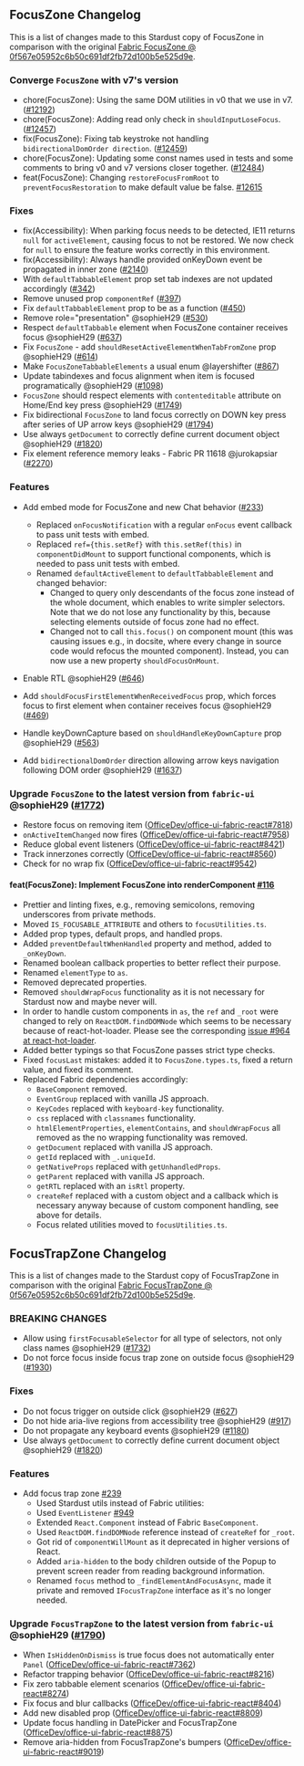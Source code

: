## FocusZone Changelog

This is a list of changes made to this Stardust copy of FocusZone in comparison with the original [Fabric FocusZone @ 0f567e05952c6b50c691df2fb72d100b5e525d9e](https://github.com/OfficeDev/office-ui-fabric-react/blob/0f567e05952c6b50c691df2fb72d100b5e525d9e/packages/office-ui-fabric-react/src/components/FocusZone/FocusZone.tsx).

### Converge `FocusZone` with v7's version
- chore(FocusZone): Using the same DOM utilities in v0 that we use in v7. ([#12192](https://github.com/OfficeDev/office-ui-fabric-react/pull/12192))
- chore(FocusZone): Adding read only check in `shouldInputLoseFocus`. ([#12457](https://github.com/microsoft/fluentui/pull/12457))
- fix(FocusZone): Fixing tab keystroke not handling `bidirectionalDomOrder direction`. ([#12459](https://github.com/microsoft/fluentui/pull/12459))
- chore(FocusZone): Updating some const names used in tests and some comments to bring v0 and v7 versions closer together. ([#12484](https://github.com/microsoft/fluentui/pull/12484))
- feat(FocusZone): Changing `restoreFocusFromRoot` to `preventFocusRestoration` to make default value be false. [#12615](https://github.com/microsoft/fluentui/pull/12615)

### Fixes
- fix(Accessibility): When parking focus needs to be detected, IE11 returns `null` for `activeElement`, causing focus to not be restored. We now check for `null` to ensure the feature works correctly in this environment.
- fix(Accessibility): Always handle provided onKeyDown event be propagated in inner zone ([#2140](https://github.com/microsoft/fluent-ui-react/pull/2140/files))
- With `defaultTabbableElement` prop set tab indexes are not updated accordingly ([#342](https://github.com/stardust-ui/react/pull/342))
- Remove unused prop `componentRef` ([#397](https://github.com/stardust-ui/react/pull/397))
- Fix `defaultTabbableElement` prop to be as a function ([#450](https://github.com/stardust-ui/react/pull/450))
- Remove role="presentation" @sophieH29 ([#530](https://github.com/stardust-ui/react/pull/530))
- Respect `defaultTabbable` element when FocusZone container receives focus @sophieH29 ([#637](https://github.com/stardust-ui/react/pull/637))
- Fix `FocusZone` - add `shouldResetActiveElementWhenTabFromZone` prop @sophieH29 ([#614](https://github.com/stardust-ui/react/pull/614))
- Make `FocusZoneTabbableElements` a usual enum @layershifter ([#867](https://github.com/stardust-ui/react/pull/867))
- Update tabindexes and focus alignment when item is focused programatically @sophieH29 ([#1098](https://github.com/stardust-ui/react/pull/1098))
- `FocusZone` should respect elements with `contenteditable` attribute on Home/End key press @sophieH29 ([#1749](https://github.com/stardust-ui/react/pull/1749))
- Fix bidirectional `FocusZone` to land focus correctly on DOWN key press after series of UP arrow keys @sophieH29 ([#1794](https://github.com/stardust-ui/react/pull/1794))
- Use always `getDocument` to correctly define current document object @sophieH29 ([#1820](https://github.com/stardust-ui/react/pull/1820))
- Fix element reference memory leaks - Fabric PR 11618 @jurokapsiar ([#2270](https://github.com/microsoft/fluent-ui-react/pull/2270))

### Features
- Add embed mode for FocusZone and new Chat behavior ([#233](https://github.com/stardust-ui/react/pull/233))
    - Replaced `onFocusNotification` with a regular `onFocus` event callback to pass unit tests with embed.
    - Replaced `ref={this.setRef}` with `this.setRef(this)` in `componentDidMount` to support functional components, which is needed to pass unit tests with embed.
    - Renamed `defaultActiveElement` to `defaultTabbableElement` and changed behavior:
        - Changed to query only descendants of the focus zone instead of the whole document, which enables to write simpler selectors. Note that we do not lose any functionality by this, because selecting elements outside of focus zone had no effect.
        - Changed not to call `this.focus()` on component mount (this was causing issues e.g., in docsite, where every change in source code would refocus the mounted component). Instead, you can now use a new property `shouldFocusOnMount`.
- Enable RTL @sophieH29 ([#646](https://github.com/stardust-ui/react/pull/646))

- Add `shouldFocusFirstElementWhenReceivedFocus` prop, which forces focus to first element when container receives focus @sophieH29 ([#469](https://github.com/stardust-ui/react/pull/469))
- Handle keyDownCapture based on `shouldHandleKeyDownCapture` prop @sophieH29 ([#563](https://github.com/stardust-ui/react/pull/563))
- Add `bidirectionalDomOrder` direction allowing arrow keys navigation following DOM order @sophieH29 ([#1637](https://github.com/stardust-ui/react/pull/1647))

### Upgrade `FocusZone` to the latest version from `fabric-ui` @sophieH29 ([#1772](https://github.com/stardust-ui/react/pull/1772))
- Restore focus on removing item ([OfficeDev/office-ui-fabric-react#7818](https://github.com/OfficeDev/office-ui-fabric-react/pull/7818))
- `onActiveItemChanged` now fires ([OfficeDev/office-ui-fabric-react#7958](https://github.com/OfficeDev/office-ui-fabric-react/pull/7958))
- Reduce global event listeners ([OfficeDev/office-ui-fabric-react#8421](https://github.com/OfficeDev/office-ui-fabric-react/pull/8421))
- Track innerzones correctly ([OfficeDev/office-ui-fabric-react#8560](https://github.com/OfficeDev/office-ui-fabric-react/pull/8560))
- Check for no wrap fix ([OfficeDev/office-ui-fabric-react#9542](https://github.com/OfficeDev/office-ui-fabric-react/pull/9542))


#### feat(FocusZone): Implement FocusZone into renderComponent [#116](https://github.com/stardust-ui/react/pull/116)
- Prettier and linting fixes, e.g., removing semicolons, removing underscores from private methods.
- Moved `IS_FOCUSABLE_ATTRIBUTE` and others to `focusUtilities.ts`.
- Added prop types, default props, and handled props.
- Added `preventDefaultWhenHandled` property and method, added to `_onKeyDown`.
- Renamed boolean callback properties to better reflect their purpose.
- Renamed `elementType` to `as`.
- Removed deprecated properties.
- Removed `shouldWrapFocus` functionality as it is not necessary for Stardust now and maybe never will.
- In order to handle custom components in `as`, the `ref` and `_root` were changed to rely on `ReactDOM.findDOMNode` which seems to be necessary because of react-hot-loader. Please see the corresponding [issue #964 at react-hot-loader](https://github.com/gaearon/react-hot-loader/issues/964).
- Added better typings so that FocusZone passes strict type checks.
- Fixed `focusLast` mistakes: added it to `FocusZone.types.ts`, fixed a return value, and fixed its comment.
- Replaced Fabric dependencies accordingly:
    - `BaseComponent` removed.
    - `EventGroup` replaced with vanilla JS approach.
    - `KeyCodes` replaced with `keyboard-key` functionality.
    - `css` replaced with `classnames` functionality.
    - `htmlElementProperties`, `elementContains`, and `shouldWrapFocus` all removed as the no wrapping functionality was removed.
    - `getDocument` replaced with vanilla JS approach.
    - `getId` replaced with `_.uniqueId`.
    - `getNativeProps` replaced with `getUnhandledProps`.
    - `getParent` replaced with vanilla JS approach.
    - `getRTL` replaced with an `isRtl` property.
    - `createRef` replaced with a custom object and a callback which is necessary anyway because of custom component handling, see above for details.
    - Focus related utilities moved to `focusUtilities.ts`.

## FocusTrapZone Changelog

This is a list of changes made to the Stardust copy of FocusTrapZone in comparison with the original [Fabric FocusTrapZone @ 0f567e05952c6b50c691df2fb72d100b5e525d9e](https://github.com/OfficeDev/office-ui-fabric-react/blob/0f567e05952c6b50c691df2fb72d100b5e525d9e/packages/office-ui-fabric-react/src/components/FocusTrapZone/FocusTrapZone.tsx).

### BREAKING CHANGES
- Allow using `firstFocusableSelector` for all type of selectors, not only class names @sophieH29 ([#1732](https://github.com/stardust-ui/react/pull/1732))
- Do not force focus inside focus trap zone on outside focus @sophieH29 ([#1930](https://github.com/stardust-ui/react/pull/1930))

### Fixes
- Do not focus trigger on outside click @sophieH29 ([#627](https://github.com/stardust-ui/react/pull/627))
- Do not hide aria-live regions from accessibility tree @sophieH29 ([#917](https://github.com/stardust-ui/react/pull/917))
- Do not propagate any keyboard events @sophieH29 ([#1180](https://github.com/stardust-ui/react/pull/1180))
- Use always `getDocument` to correctly define current document object @sophieH29 ([#1820](https://github.com/stardust-ui/react/pull/1820))

### Features
- Add focus trap zone [#239](https://github.com/stardust-ui/react/pull/239)
    - Used Stardust utils instead of Fabric utilities:
    - Used `EventListener` [#949](https://github.com/stardust-ui/react/pull/949)
    - Extended `React.Component` instead of Fabric `BaseComponent`.
    - Used `ReactDOM.findDOMNode` reference instead of `createRef` for `_root`.
    - Got rid of `componentWillMount` as it deprecated in higher versions of React.
    - Added `aria-hidden` to the body children outside of the Popup to prevent screen reader from reading background information.
    - Renamed `focus` method to `_findElementAndFocusAsync`, made it private and removed `IFocusTrapZone` interface as it's no longer needed.


### Upgrade `FocusTrapZone` to the latest version from `fabric-ui` @sophieH29 ([#1790](https://github.com/stardust-ui/react/pull/1790))
- When `IsHiddenOnDismiss` is true focus does not automatically enter `Panel` ([OfficeDev/office-ui-fabric-react#7362](https://github.com/OfficeDev/office-ui-fabric-react/pull/7362))
- Refactor trapping behavior ([OfficeDev/office-ui-fabric-react#8216](https://github.com/OfficeDev/office-ui-fabric-react/pull/8216))
- Fix zero tabbable element scenarios ([OfficeDev/office-ui-fabric-react#8274](https://github.com/OfficeDev/office-ui-fabric-react/pull/8274))
- Fix focus and blur callbacks ([OfficeDev/office-ui-fabric-react#8404](https://github.com/OfficeDev/office-ui-fabric-react/pull/8404))
- Add new disabled prop ([OfficeDev/office-ui-fabric-react#8809](https://github.com/OfficeDev/office-ui-fabric-react/pull/8809))
- Update focus handling in DatePicker and FocusTrapZone ([OfficeDev/office-ui-fabric-react#8875](https://github.com/OfficeDev/office-ui-fabric-react/pull/8875))
- Remove aria-hidden from FocusTrapZone's bumpers ([OfficeDev/office-ui-fabric-react#9019](https://github.com/OfficeDev/office-ui-fabric-react/pull/9019))
